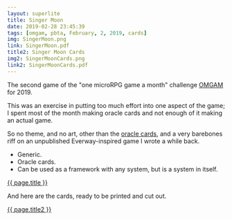 ```yaml
---
layout: superlite
title: Singer Moon
date: 2019-02-28 23:45:39
tags: [omgam, pbta, February, 2, 2019, cards]
img: SingerMoon.png
link: SingerMoon.pdf
title2: Singer Moon Cards
img2: SingerMoonCards.png
link2: SingerMoonCards.pdf
---
```


The second game of the "one microRPG game a month" challenge <a href="https://exposit.github.io/omgam/">OMGAM</a> for 2019.

This was an exercise in putting too much effort into one aspect of the game; I spent most of the month making oracle cards and not enough of it making an actual game.

So no theme, and no art, other than the <a href="">oracle cards</a>, and a very barebones riff on an unpublished Everway-inspired game I wrote a while back.

* Generic.
* Oracle cards.
* Can be used as a framework with any system, but is a system in itself.

<div class="img_row">
	<a href="{{ site.baseurl }}/pdf/{{ page.link }}"><img class="col three" src="{{ site.baseurl }}/img/{{ page.img}}" alt="" title="{{ page.title }}"/></a>
</div>
<div class="col three caption">
	<a href="{{ site.baseurl }}/pdf/{{ page.link }}">{{ page.title }}</a>
</div>

And here are the cards, ready to be printed and cut out.

<div class="img_row">
	<a href="{{ site.baseurl }}/pdf/{{ page.link2 }}"><img class="col three" src="{{ site.baseurl }}/img/{{ page.img2}}" alt="" title="{{ page.title2 }}"/></a>
</div>
<div class="col three caption">
	<a href="{{ site.baseurl }}/pdf/{{ page.link2 }}">{{ page.title2 }}</a>
</div>

<div style='margin-bottom: 2cm'>
</div>
